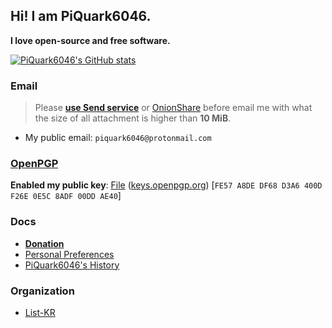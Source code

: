 ## Hi! I am PiQuark6046.
**I love open-source and free software.**

[![PiQuark6046's GitHub stats](https://github-readme-stats.vercel.app/api?username=piquark6046&theme=dark)](https://github.com/anuraghazra/github-readme-stats)
### Email
> Please **[use Send service](https://send.vis.ee)** or [OnionShare](https://onionshare.org/) before email me with what the size of all attachment is higher than **10 MiB**.
* My public email: `piquark6046@protonmail.com`

### [OpenPGP](https://www.openpgp.org)
**Enabled my public key**: [File](https://github.com/piquark6046/piquark6046/blob/master/OpenPGP/PiQuark6046_0x00DDAE40_public.asc) ([keys.openpgp.org](https://keys.openpgp.org/vks/v1/by-fingerprint/FE57A8DEDF68D3A6400DF26E0E5C8ADF00DDAE40)) [`FE57 A8DE DF68 D3A6 400D F26E 0E5C 8ADF 00DD AE40`]

### Docs
* **[Donation](https://github.com/piquark6046/piquark6046/blob/master/docs/donation.md)**
* [Personal Preferences](https://github.com/piquark6046/piquark6046/blob/master/docs/preferences.md)
* [PiQuark6046's History](https://github.com/piquark6046/piquark6046/blob/master/docs/History.md)

### Organization
* [List-KR](https://github.com/List-KR)
